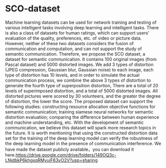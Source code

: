 # SCO-dataset
Machine learning datasets can be used for network training and testing of various intelligent tasks involving deep learning and intelligent tasks. There is also a class of datasets for human ratings, which can support users' evaluation of the quality, preferences, etc. of video or picture data. However, neither of these two datasets considers the fusion of communication and computation, and can not support the study of semantic communication. Therefore, we propose the SCO dataset, a dataset for semantic communication. It contains 100 original images (from Pascal dataset) and 5000 distorted images. We add 3 types of distortion (JPEG compression, Gaussian blur, Gaussian noise) to each image, each type of distortion has 10 levels, and in order to simulate the actual communication process, we combine the above 3 types of distortion to generate the fourth type of superposition distortion, There are a total of 20 levels of superimposed distortion, and a total of 5000 distorted images. All distorted pictures were scored by 30 volunteers, and the greater the degree of distortion, the lower the score.
The proposed dataset can support the following studies: constructing resource allocation objective functions for semantic communication; training siamese neural networks for semantic distortion evaluation; comparing the difference between human experience and machine understanding, etc. With the development of semantic communication, we believe this dataset will spark more research topics in the future. It is worth mentioning that using the constructed distortion data set for the training of the deep learning model can verify the robustness of the deep learning model in the presence of communication interference.
We have made the dataset publicly available，you can download it here.https://drive.google.com/drive/folders/149OQ3c-LNjdbkP6khgxqRMyujF63vO2V?usp=sharing

